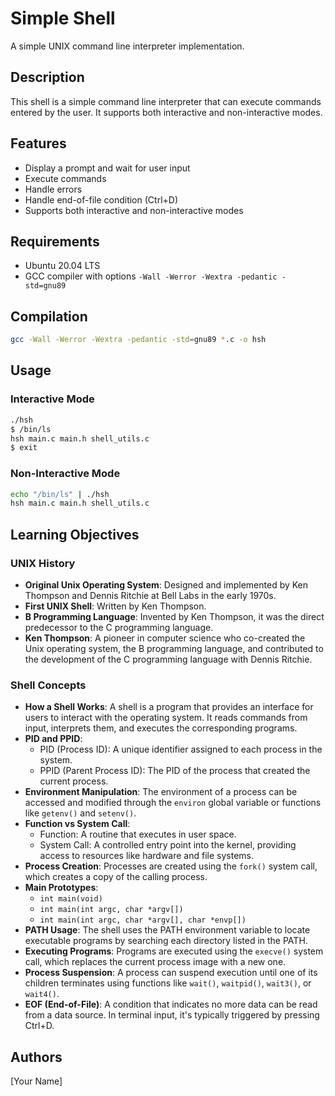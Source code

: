 # Simple Shell

A simple UNIX command line interpreter implementation.

## Description

This shell is a simple command line interpreter that can execute commands entered by the user. It supports both interactive and non-interactive modes.

## Features

- Display a prompt and wait for user input
- Execute commands
- Handle errors
- Handle end-of-file condition (Ctrl+D)
- Supports both interactive and non-interactive modes

## Requirements

- Ubuntu 20.04 LTS
- GCC compiler with options `-Wall -Werror -Wextra -pedantic -std=gnu89`

## Compilation

```bash
gcc -Wall -Werror -Wextra -pedantic -std=gnu89 *.c -o hsh
```

## Usage

### Interactive Mode

```bash
./hsh
$ /bin/ls
hsh main.c main.h shell_utils.c
$ exit
```

### Non-Interactive Mode

```bash
echo "/bin/ls" | ./hsh
hsh main.c main.h shell_utils.c
```

## Learning Objectives

### UNIX History

- **Original Unix Operating System**: Designed and implemented by Ken Thompson and Dennis Ritchie at Bell Labs in the early 1970s.
- **First UNIX Shell**: Written by Ken Thompson.
- **B Programming Language**: Invented by Ken Thompson, it was the direct predecessor to the C programming language.
- **Ken Thompson**: A pioneer in computer science who co-created the Unix operating system, the B programming language, and contributed to the development of the C programming language with Dennis Ritchie.

### Shell Concepts

- **How a Shell Works**: A shell is a program that provides an interface for users to interact with the operating system. It reads commands from input, interprets them, and executes the corresponding programs.
- **PID and PPID**: 
  - PID (Process ID): A unique identifier assigned to each process in the system.
  - PPID (Parent Process ID): The PID of the process that created the current process.
- **Environment Manipulation**: The environment of a process can be accessed and modified through the `environ` global variable or functions like `getenv()` and `setenv()`.
- **Function vs System Call**: 
  - Function: A routine that executes in user space.
  - System Call: A controlled entry point into the kernel, providing access to resources like hardware and file systems.
- **Process Creation**: Processes are created using the `fork()` system call, which creates a copy of the calling process.
- **Main Prototypes**: 
  - `int main(void)`
  - `int main(int argc, char *argv[])`
  - `int main(int argc, char *argv[], char *envp[])`
- **PATH Usage**: The shell uses the PATH environment variable to locate executable programs by searching each directory listed in the PATH.
- **Executing Programs**: Programs are executed using the `execve()` system call, which replaces the current process image with a new one.
- **Process Suspension**: A process can suspend execution until one of its children terminates using functions like `wait()`, `waitpid()`, `wait3()`, or `wait4()`.
- **EOF (End-of-File)**: A condition that indicates no more data can be read from a data source. In terminal input, it's typically triggered by pressing Ctrl+D.

## Authors

[Your Name]

